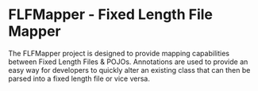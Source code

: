 # FLFMapper - Fixed Length File Mapper
The FLFMapper project is designed to provide mapping capabilities between Fixed Length Files & POJOs.
Annotations are used to provide an easy way for developers to quickly alter an existing class that can then be 
parsed into a fixed length file or vice versa.
